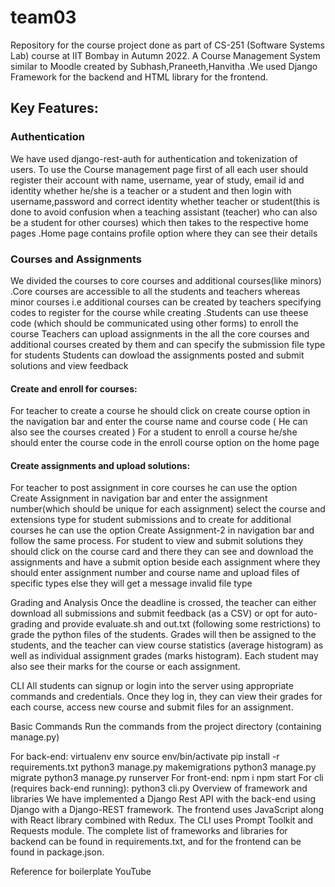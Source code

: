 # team03
Repository for the course project done as part of CS-251 (Software Systems Lab) course at IIT Bombay in Autumn 2022.
A Course Management System similar to Moodle created by Subhash,Praneeth,Hanvitha .We used Django Framework for the backend and HTML library for the frontend.

## Key Features:

### Authentication
We have used django-rest-auth for authentication and tokenization of users. To use the Course management page first of all each user should register their account with name, username, year of study, email id and identity whether he/she is a teacher or a student and then login with username,password and correct identity whether teacher or student(this is done to avoid confusion when a teaching assistant (teacher) who can also be a student for other courses) which then takes to the respective home pages .Home page contains profile option where they can see their details

### Courses and Assignments
We divided the courses to core courses and additional courses(like minors) .Core courses are accessible to all the students and teachers whereas minor courses i.e additional courses can be created by teachers specifying codes to register for the course while creating .Students can use theese code (which should be communicated using other forms) to enroll the course 
Teachers can upload assignments  in the all the core courses and additional courses created by them and can specify the submission file type for students
Students can dowload the assignments posted and submit solutions and view feedback 

#### Create and enroll for courses:
For teacher to create a course he should click on create course option in the navigation bar and enter the course name and course code ( He can also see the courses created )
For a student to enroll a course he/she should enter the course code in the enroll course option on the home page

#### Create assignments and upload solutions:
For teacher to post assignment in core courses he can use the option Create Assignment in navigation bar and enter the assignment number(which should be unique for each assignment) select the course and extensions type for student submissions and to create for additional courses he can use the option Create Assignment-2 in navigation bar and follow the  same process.
For student to view and submit solutions they should click on the course card and there they can see and download the assignments and have a submit option beside each assignment where they should enter assignment number and course name and upload files of specific types else they will get a message invalid file type


Grading and Analysis
Once the deadline is crossed, the teacher can either download all submissions and submit feedback (as a CSV) or opt for auto-grading and provide evaluate.sh and out.txt (following some restrictions) to grade the python files of the students. Grades will then be assigned to the students, and the teacher can view course statistics (average histogram) as well as individual assignment grades (marks histogram). Each student may also see their marks for the course or each assignment.

CLI
All students can signup or login into the server using appropriate commands and credentials. Once they log in, they can view their grades for each course, access new course and submit files for an assignment.

Basic Commands
Run the commands from the project directory (containing manage.py)

For back-end:
virtualenv env
source env/bin/activate
pip install -r requirements.txt
python3 manage.py makemigrations
python3 manage.py migrate
python3 manage.py runserver
For front-end:
npm i
npm start
For cli (requires back-end running):
python3 cli.py
Overview of framework and libraries
We have implemented a Django Rest API with the back-end using Django with a Django-REST framework. The frontend uses JavaScript along with React library combined with Redux. The CLI uses Prompt Toolkit and Requests module. The complete list of frameworks and libraries for backend can be found in requirements.txt, and for the frontend can be found in package.json.

Reference for boilerplate
YouTube
